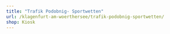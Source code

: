 ```yaml
---
title: "Trafik Podobnig- Sportwetten"
url: /klagenfurt-am-woerthersee/trafik-podobnig-sportwetten/
shop: Kiosk
---
```

